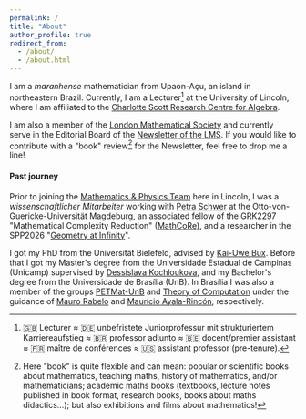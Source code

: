 ```yaml
---
permalink: /
title: "About"
author_profile: true
redirect_from: 
  - /about/
  - /about.html
---
```


I am a _maranhense_ mathematician from Upaon-Açu, an island in northeastern Brazil. 
Currently, I am a Lecturer[^1] at the University of Lincoln, where I am affiliated to the [Charlotte Scott Research Centre for Algebra](https://algebra-lincoln.org/). 

I am also a member of the [London Mathematical Society](https://www.lms.ac.uk/) and currently serve in the Editorial Board of the [Newsletter of the LMS](https://www.lms.ac.uk/publications/lms-newsletter). If you would like to contribute with a "book" review[^2] for the Newsletter, feel free to drop me a line! 

#### Past journey

Prior to joining the [Mathematics & Physics Team](https://lincolnmathsphys.wordpress.com/) here in Lincoln, I was a _wissenschaftlicher Mitarbeiter_ working with [Petra Schwer](https://web.mathi.uni-heidelberg.de/ggt/schwer) at the Otto-von-Guericke-Universität Magdeburg, an associated fellow of the GRK2297 "Mathematical Complexity Reduction" ([MathCoRe](https://www.mathcore.ovgu.de/)), and a researcher in the SPP2026 "[Geometry at Infinity](https://www.spp2026.de/)".

I got my PhD from the Universität Bielefeld, advised by [Kai-Uwe Bux](https://www.math.uni-bielefeld.de/~bux/). Before that I got my Master's degree from the Universidade Estadual de Campinas (Unicamp) supervised by [Dessislava Kochloukova](https://www.ime.unicamp.br/~desi/), and my Bachelor's degree from the Universidade de Brasília (UnB). In Brasília I was also a member of the groups [PETMat-UnB](https://mat.unb.br/pet/) and [Theory of Computation](https://mat.unb.br/~ayala/TCgroup/index.html) under the guidance of [Mauro Rabelo](https://mat.unb.br/index.php/pessoas/docentes/52-mauro-luiz-rabelo) and [Maurício Ayala-Rincón](http://www.mat.unb.br/ayala/), respectively. 

[^1]: 🇬🇧 Lecturer ≈ 🇩🇪 unbefristete Juniorprofessur mit strukturiertem Karriereaufstieg ≈ 🇧🇷 professor adjunto ≈ 🇧🇪 docent/premier assistant ≈ 🇫🇷 maître de conférences ≈ 🇺🇸 assistant professor (pre-tenure). 

[^2]: Here "book" is quite flexible and can mean: popular or scientific books about mathematics, teaching maths, history of mathematics, and/or mathematicians; academic maths books (textbooks, lecture notes published in book format, research books, books about maths didactics...); but also exhibitions and films about mathematics!